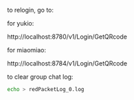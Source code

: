 to relogin, go to:

for yukio:

http://localhost:8780/v1/Login/GetQRcode

for miaomiao:

http://localhost:8784/v1/Login/GetQRcode

to clear group chat log:
```bash
echo > redPacketLog_0.log
```